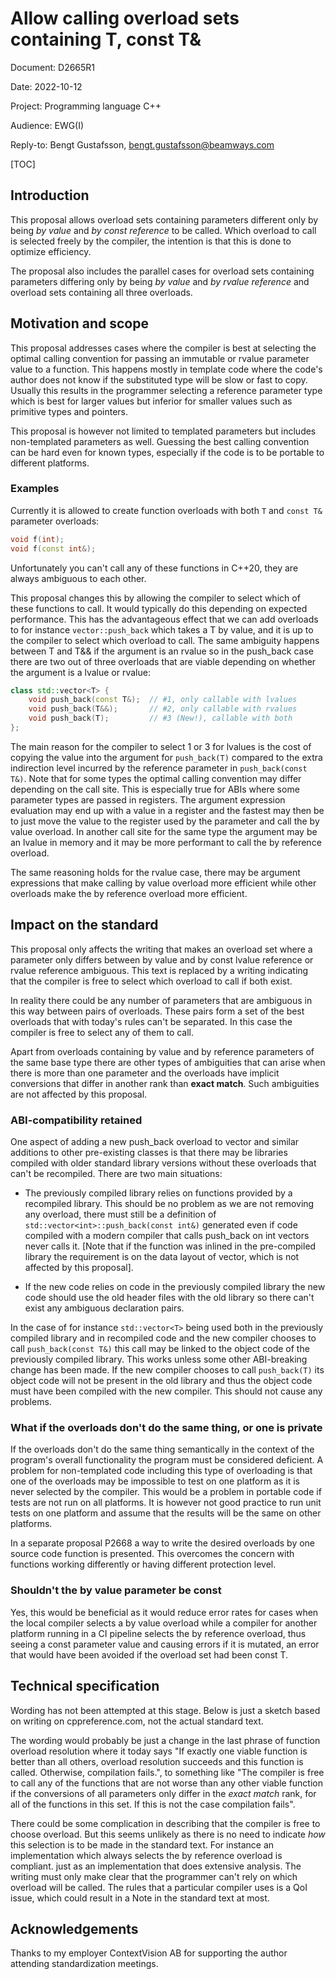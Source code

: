 # Allow calling overload sets containing T, const T&

Document: D2665R1

Date:            2022-10-12

Project:       Programming language C++

Audience:   EWG(I)

Reply-to:     Bengt Gustafsson, bengt.gustafsson@beamways.com

[TOC]

## Introduction

This proposal allows overload sets containing parameters different only by being *by value* and *by const reference* to be called. Which overload to call is selected freely by the compiler, the intention is that this is done to optimize efficiency.

The proposal also includes the parallel cases for overload sets containing parameters differing only by being *by value* and *by rvalue reference* and overload sets containing all three overloads.

## Motivation and scope

This proposal addresses cases where the compiler is best at selecting the optimal calling convention for passing an immutable or rvalue parameter value to a function. This happens mostly in template code where the code's author does not know if the substituted type will be slow or fast to copy. Usually this results in the programmer selecting a reference parameter type which is best for larger values but inferior for smaller values such as primitive types and pointers.

This proposal is however not limited to templated parameters but includes non-templated parameters as well. Guessing the best calling convention can be hard even for known types, especially if the code is to be portable to different platforms.

### Examples

Currently it is allowed to create function overloads with both `T` and `const T&` parameter overloads:

```cpp
void f(int);
void f(const int&);
```

Unfortunately you can't call any of these functions in C++20, they are always ambiguous to each other.

This proposal changes this by allowing the compiler to select which of these functions to call. It would typically do this depending on expected performance. This has the advantageous effect that we can add overloads to for instance `vector::push_back` which takes a T by value, and it is up to the compiler to select which overload to call. The same ambiguity happens between T and T&& if the argument is an rvalue so in the push_back case there are two out of three overloads that are viable depending on whether the argument is a lvalue or rvalue:

```cpp
class std::vector<T> {
    void push_back(const T&);  // #1, only callable with lvalues
    void push_back(T&&);       // #2, only callable with rvalues
    void push_back(T);         // #3 (New!), callable with both
};
```

The main reason for the compiler to select 1 or 3 for lvalues is the cost of copying the value into the argument for `push_back(T)` compared to the extra indirection level incurred by the reference parameter in `push_back(const T&)`. Note that for some types the optimal calling convention may differ depending on the call site. This is especially true for ABIs where some parameter types are passed in registers. The argument expression evaluation may end up with a value in a register and the fastest may then be to just move the value to the register used by the parameter and call the by value overload. In another call site for the same type the argument may be an lvalue in memory and it may be more performant to call the by reference overload.

The same reasoning holds for the rvalue case, there may be argument expressions that make calling by value overload more efficient while other overloads make the by reference overload more efficient.

## Impact on the standard

This proposal only affects the writing that makes an overload set where a parameter only differs between by value and by const lvalue reference or rvalue reference ambiguous. This text is replaced by a writing indicating that the compiler is free to select which overload to call if both exist.

In reality there could be any number of parameters that are ambiguous in this way between pairs of overloads. These pairs form a set of the best overloads that with today's rules can't be separated. In this case the compiler is free to select any of them to call.

Apart from overloads containing by value and by reference parameters of the same base type there are other types of ambiguities that can arise when there is more than one parameter and the overloads have implicit conversions that differ in another rank than **exact match**. Such ambiguities are not affected by this proposal.

### ABI-compatibility retained

One aspect of adding a new push_back overload to vector and similar additions to other pre-existing classes is that there may be libraries compiled with older standard library versions without these overloads that can't be recompiled. There are two main situations:

* The previously compiled library relies on functions provided by a recompiled library. This should be no problem as we are not removing any overload, there must still be a definition of `std::vector<int>::push_back(const int&)` generated even if code compiled with a modern compiler that calls push_back on int vectors never calls it. [Note that if the function was inlined in the pre-compiled library the requirement is on the data layout of vector, which is not affected by this proposal].

* If the new code relies on code in the previously compiled library the new code should use the old header files with the old library so there can't exist any  ambiguous declaration pairs.

In the case of for instance `std::vector<T>` being used both in the previously compiled library and in recompiled code and the new compiler chooses to call `push_back(const T&)` this call may be linked to the object code of the previously compiled library. This works unless some other ABI-breaking change has been made. If the new compiler chooses to call `push_back(T)` its object code will not be present in the old library and thus the object code must have been compiled with the new compiler. This should not cause any problems.

### What if the overloads don't do the same thing, or one is private

If the overloads don't do the same thing semantically in the context of the program's overall functionality the program must be considered deficient. A problem for non-templated code including this type of overloading is that one of the overloads may be impossible to test on one platform as it is never selected by the compiler. This would be a problem in portable code if tests are not run on all platforms. It is however not good practice to run unit tests on one platform and assume that the results will be the same on other platforms.

In a separate proposal P2668 a way to write the desired overloads by one source code function is presented. This overcomes the concern with functions working differently or having different protection level.

### Shouldn't the by value parameter be const

Yes, this would be beneficial as it would reduce error rates for cases when the local compiler selects a by value overload while a compiler for another platform running in a CI pipeline selects the by reference overload, thus seeing a const parameter value and causing errors if it is mutated, an error that would have been avoided if the overload set had been const T.

## Technical specification

Wording has not been attempted at this stage. Below is just a sketch based on writing on cppreference.com, not the actual standard text.

The wording would probably be just a change in the last phrase of function overload resolution where it today says "If exactly one viable function is better than all others, overload resolution succeeds and this function is called. Otherwise, compilation fails.", to something like "The compiler is free to call any of the functions that are not worse than any other viable function if the conversions of all parameters only differ in the *exact match* rank, for all of the functions in this set. If this is not the case compilation fails".

There could be some complication in describing that the compiler is free to choose overload. But this seems unlikely as there is no need to indicate *how* this selection is to be made in the standard text. For instance an implementation which always selects the by reference overload is compliant. just as an implementation that does extensive analysis. The writing must only make clear that the programmer can't rely on which overload will be called. The rules that a particular compiler uses is a QoI issue, which could result in a Note in the standard text at most.

## Acknowledgements

Thanks to my employer ContextVision AB for supporting the author attending standardization meetings.

